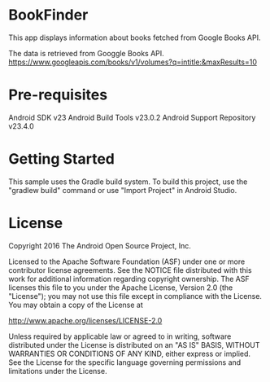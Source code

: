 # BookFinder
This app displays information about books fetched from Google Books API.

The data is retrieved from Googgle Books API. https://www.googleapis.com/books/v1/volumes?q=intitle:&maxResults=10

# Pre-requisites
Android SDK v23
Android Build Tools v23.0.2
Android Support Repository v23.4.0

# Getting Started
This sample uses the Gradle build system. To build this project, use the "gradlew build" command or use "Import Project" in Android Studio.

# License
Copyright 2016 The Android Open Source Project, Inc.

Licensed to the Apache Software Foundation (ASF) under one or more contributor license agreements. See the NOTICE file distributed with this work for additional information regarding copyright ownership. The ASF licenses this file to you under the Apache License, Version 2.0 (the "License"); you may not use this file except in compliance with the License. You may obtain a copy of the License at

http://www.apache.org/licenses/LICENSE-2.0

Unless required by applicable law or agreed to in writing, software distributed under the License is distributed on an "AS IS" BASIS, WITHOUT WARRANTIES OR CONDITIONS OF ANY KIND, either express or implied. See the License for the specific language governing permissions and limitations under the License.

